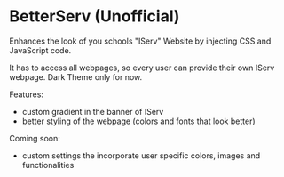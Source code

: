 # BetterServ (Unofficial)

Enhances the look of you schools  "IServ" Website by injecting CSS and JavaScript code.

It has to access all webpages, so every user can provide their own IServ webpage.
Dark Theme only for now.

Features:
- custom gradient in the banner of IServ
- better styling of the webpage (colors and fonts that look better)

Coming soon:
- custom settings the incorporate user specific colors, images and functionalities